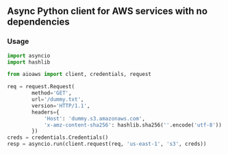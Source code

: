 ## Async Python client for AWS services with no dependencies

### Usage

```python
import asyncio
import hashlib

from aioaws import client, credentials, request

req = request.Request(
        method='GET',
        url='/dummy.txt',
        version='HTTP/1.1',
        headers={
            'Host': 'dummy.s3.amazonaws.com',
            'x-amz-content-sha256': hashlib.sha256(''.encode('utf-8')).hexdigest()
        })
creds = credentials.Credentials()
resp = asyncio.run(client.request(req, 'us-east-1', 's3', creds))
```

